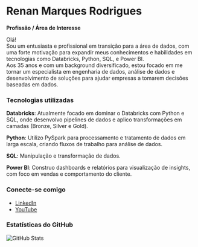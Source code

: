 # Renan Marques Rodrigues

**Profissão / Área de Interesse**

Olá! <br>
Sou um entusiasta e profissional em transição para a área de dados, com uma forte motivação para expandir meus conhecimentos e habilidades em tecnologias como Databricks, Python, SQL, e Power BI.<br>
Aos 35 anos e com um background diversificado, estou focado em me tornar um especialista em engenharia de dados, análise de dados e desenvolvimento de soluções para ajudar empresas a tomarem decisões baseadas em dados.

### Tecnologias utilizadas
**Databricks**:
Atualmente focado em dominar o Databricks com Python e SQL, onde desenvolvo pipelines de dados e aplico transformações em camadas (Bronze, Silver e Gold).

**Python**:
Utilizo PySpark para processamento e tratamento de dados em larga escala, criando fluxos de trabalho para análise de dados.

**SQL**:
Manipulação e transformação de dados.

**Power BI**:
Construo dashboards e relatórios para visualização de insights, com foco em vendas e comportamento do cliente.


### Conecte-se comigo
- [LinkedIn](https://www.linkedin.com/in/renan-marques-rodrigues/)
- [YouTube](https://www.youtube.com/@datadevacademy)


### Estatísticas do GitHub
![GitHub Stats](https://github-readme-stats.vercel.app/api?username=RenanBjj&show_icons=true&bg_color=000&title_color=#4e7e93&text_color=FFF&border_radius=3&border_color=36123c)

<!--
**RenanBjj/RenanBjj** is a ✨ _special_ ✨ repository because its `README.md` (this file) appears on your GitHub profile.

Here are some ideas to get you started:

- 🔭 I’m currently working on ...
- 🌱 I’m currently learning ...
- 👯 I’m looking to collaborate on ...
- 🤔 I’m looking for help with ...
- 💬 Ask me about ...
- 📫 How to reach me: ...
- 😄 Pronouns: ...
- ⚡ Fun fact: ...
-->
